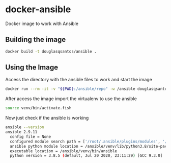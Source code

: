# docker-ansible

Docker image to work with Ansible

## Building the image 

```bash
docker build -t douglasqsantos/ansible .
```

## Using the Image

Access the directory with the ansible files to work and start the image
```bash
docker run --rm -it -v "${PWD}:/ansible/repo" -w /ansible douglasqsantos/ansible fish
```

After access the image import the virtualenv to use the ansible
```bash
source venv/bin/activate.fish
```

Now just check if the ansible is working
```bash
ansible --version
ansible 2.9.11      
  config file = None
  configured module search path = ['/root/.ansible/plugins/modules', '/usr/share/ansible/plugins/modules']
  ansible python module location = /ansible/venv/lib/python3.8/site-packages/ansible
  executable location = /ansible/venv/bin/ansible
  python version = 3.8.5 (default, Jul 20 2020, 23:11:29) [GCC 9.3.0]
```
